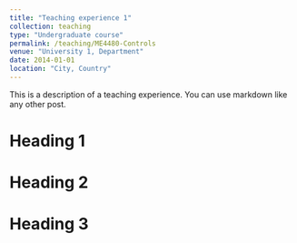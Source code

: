 ```yaml
---
title: "Teaching experience 1"
collection: teaching
type: "Undergraduate course"
permalink: /teaching/ME4480-Controls
venue: "University 1, Department"
date: 2014-01-01
location: "City, Country"
---
```


This is a description of a teaching experience. You can use markdown like any other post.

Heading 1
======

Heading 2
======

Heading 3
======
